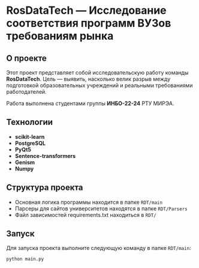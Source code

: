 # **RosDataTech** — Исследование соответствия программ ВУЗов требованиям рынка

## О проекте

Этот проект представляет собой исследовательскую работу команды **RosDataTech**. 
Цель — выявить, насколько велик разрыв между подготовкой образовательных учреждений и реальными требованиями работодателей.

Работа выполнена студентами группы **ИНБО-22-24** РТУ МИРЭА.

## Технологии

- **scikit-learn** 
- **PostgreSQL**
- **PyQt5**
- **Sentence-transformers**
- **Genism**
- **Numpy**

## Структура проекта

- Основная логика программы находится в папке ```RDT/main```
- Парсеры для сайтов университетов находятся в папке ```RDT/Parsers```
- Файл зависимостей requirements.txt находиться в ```RDT/```

## Запуск

Для запуска проекта выполните следующую команду в папке ```RDT/main```:

```bash
python main.py
